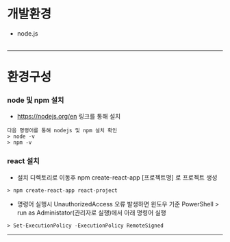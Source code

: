 
# 개발환경
+ node.js
  <br/><br/>
- - -
# 환경구성
### node 및 npm 설치
+ https://nodejs.org/en 링크를 통해 설치
<pre><code>다음 명령어를 통해 nodejs 및 npm 설치 확인
> node -v
> npm -v</code></pre>

### react 설치
+ 설치 디렉토리로 이동후 npm create-react-app [프로젝트명] 로 프로젝트 생성
<pre><code>> npm create-react-app react-project</code></pre>
+ 명령어 실행시 UnauthorizedAccess 오류 발생하면 윈도우 기준 PowerShell > run as Administator(관리자로 실행)에서 아래 명령어 실행
<pre><code>> Set-ExecutionPolicy -ExecutionPolicy RemoteSigned</code></pre>
- - -


